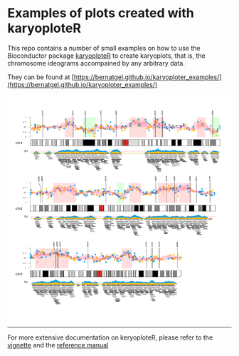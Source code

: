 # Examples of plots created with karyoploteR

This repo contains a number of small examples on how to use the Bioconductor package [karyoploteR](http://bioconductor.org/packages/karyoploteR) 
to create karyoplots, that is, the chromosome ideograms accompained by any arbitrary
data.

They can be found at [https://bernatgel.github.io/karyoploter_examples/](https://bernatgel.github.io/karyoploter_examples/)

![Multiple Data Types Figure](Examples/Examples/MultipleDataTypes/figure/Figure-1.png?raw=true "Multiple Data Types")

*** 

For more extensive documentation on keryoploteR, please refer to the [vignette](http://bioconductor.org/packages/devel/bioc/vignettes/karyoploteR/inst/doc/karyoploteR.pdf) and the [reference manual](http://bioconductor.org/packages/devel/bioc/manuals/karyoploteR/man/karyoploteR.pdf)
